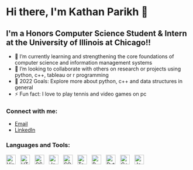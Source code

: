 # Hi there, I'm Kathan Parikh 👋 

## I'm a Honors Computer Science Student & Intern at the University of Illinois at Chicago!!

- 🌱 I’m currently learning and strengthening the core foundations of computer science and information management systems
- 👯 I’m looking to collaborate with others on research or projects using python, c++, tableau or r programming
- 🥅 2022 Goals: Explore more about python, c++ and data structures in general
- ⚡ Fun fact: I love to play tennis and video games on pc

### Connect with me:

- [Email](mailto:parikhkathan03@gmail.com)
- [LinkedIn](https://www.linkedin.com/in/kathanparikh/)

### Languages and Tools:

<img align="left" alt="Visual Studio Code" width="26px" src="https://cdn.jsdelivr.net/gh/devicons/devicon/icons/vscode/vscode-original.svg" style="padding-right:10px;" />
<img align="left" alt="HTML5" width="26px" src="https://cdn.jsdelivr.net/gh/devicons/devicon/icons/html5/html5-original.svg" style="padding-right:10px;" />
<img align="left" alt="CSS3" width="26px" src="https://cdn.jsdelivr.net/gh/devicons/devicon/icons/css3/css3-original.svg" style="padding-right:10px;" />
<img align="left" alt="JavaScript" width="26px" src="https://cdn.jsdelivr.net/gh/devicons/devicon/icons/javascript/javascript-original.svg" style="padding-right:10px;" />
<img align="left" alt="SQL" height="26px" width="26px" src="https://logodix.com/logo/542135.jpg" style="padding-right:10px;" />
<img align="left" alt="Tableau" height="26px" src="https://th.bing.com/th/id/OIP.RUcnK6Y9Nw0kbbFf6yMoowHaHE?pid=ImgDet&rs=1" style="padding-right:10px;" />
<img align="left" alt="R" height="26px" width="26px" src="https://th.bing.com/th/id/OIP.XuMcVejVKwC7rk9sV4FTEwHaFv?pid=ImgDet&rs=1" style="padding-right:10px;" />
<img align="left" alt="Python" height="26px" width="26px" src="https://upload.wikimedia.org/wikipedia/commons/thumb/c/c3/Python-logo-notext.svg/1200px-Python-logo-notext.svg.png" style="padding-right:10px;" />
<img align="left" alt="C++" width="26px" src="https://2.bp.blogspot.com/-DrHDBZWMWC0/WyLLvXElCpI/AAAAAAAAACg/BpyMuVGLcaQJ3ur3HgsVqcgZ_di2-Qb1QCLcBGAs/s1600/c-plus-plus-logo.png" style="padding-right:10px;" />
<img align="left" alt="Java" height="26px" width="26px" src="https://th.bing.com/th/id/OIP.2W6dSbr7M8oPExCcjaplAgHaNl?pid=ImgDet&rs=1" style="padding-right:10px;" />

<br />
<br />
